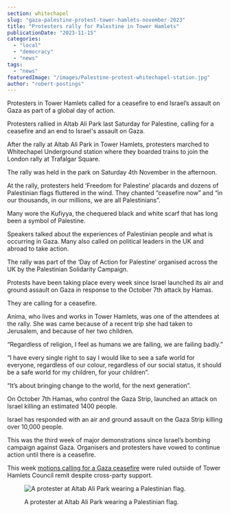 ```yaml
---
section: whitechapel
slug: "gaza-palestine-protest-tower-hamlets-november-2023"
title: "Protesters rally for Palestine in Tower Hamlets"
publicationDate: "2023-11-15"
categories: 
  - "local"
  - "democracy"
  - "news"
tags: 
  - "news"
featuredImage: "/images/Palestine-protest-whitechapel-station.jpg"
author: "robert-postings"
---
```


Protesters in Tower Hamlets called for a ceasefire to end Israel’s assault on Gaza as part of a global day of action.

Protesters rallied in Altab Ali Park last Saturday for Palestine, calling for a ceasefire and an end to Israel's assault on Gaza.

After the rally at Altab Ali Park in Tower Hamlets, protesters marched to Whitechapel Underground station where they boarded trains to join the London rally at Trafalgar Square. 

The rally was held in the park on Saturday 4th November in the afternoon.

At the rally, protesters held ‘Freedom for Palestine’ placards and dozens of Palestinian flags fluttered in the wind. They chanted “ceasefire now” and “in our thousands, in our millions, we are all Palestinians”.

Many wore the Kufiyya, the chequered black and white scarf that has long been a symbol of Palestine.

Speakers talked about the experiences of Palestinian people and what is occurring in Gaza. Many also called on political leaders in the UK and abroad to take action. 

The rally was part of the ‘Day of Action for Palestine’ organised across the UK by the Palestinian Solidarity Campaign.

Protests have been taking place every week since Israel launched its air and ground assault on Gaza in response to the October 7th attack by Hamas. 

They are calling for a ceasefire.

Anima, who lives and works in Tower Hamlets, was one of the attendees at the rally. She was came because of a recent trip she had taken to Jerusalem, and because of her two children. 

“Regardless of religion, I feel as humans we are failing, we are failing badly.”

“I have every single right to say I would like to see a safe world for everyone, regardless of our colour, regardless of our social status, it should be a safe world for my children, for your children”. 

“It’s about bringing change to the world, for the next generation”.

On October 7th Hamas, who control the Gaza Strip, launched an attack on Israel killing an estimated 1400 people.

Israel has responded with an air and ground assault on the Gaza Strip killing over 10,000 people.

This was the third week of major demonstrations since Israel’s bombing campaign against Gaza. Organisers and protesters have vowed to continue action until there is a ceasefire.

This week [motions calling for a Gaza ceasefire](https://romanroadlondon.com/tower-hamlets-aspire-labour-green-gaza-ceasefire-motion-rejected-council/) were ruled outside of Tower Hamlets Council remit despite cross-party support.

<figure>

![A protester at Altab Ali Park wearing a Palestinian flag. ](/images/Palestine-protest-park-1024x1536.jpg)

<figcaption>

A protester at Altab Ali Park wearing a Palestinian flag.

</figcaption>

</figure>

